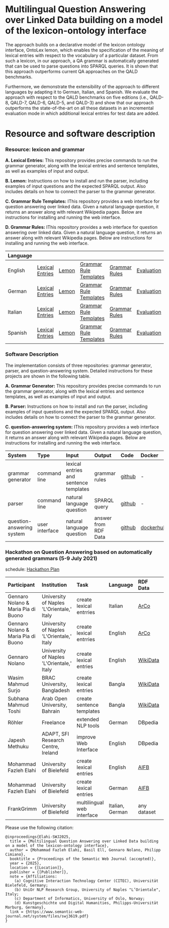 # Multilingual Question Answering over Linked Data building on a model of the lexicon-ontology interface
The approach builds on a declarative model of the lexicon ontology interface, OntoLex lemon, which enables the specification of the meaning of lexical entries with respect to the vocabulary of a particular dataset. From such a lexicon, in our approach, a QA grammar is automatically generated that can be used to parse questions into SPARQL queries. It is shown that this approach outperforms current QA approaches on the QALD benchmarks. 

Furthermore, we demonstrate the extensibility of the approach to different languages by adapting it to German, Italian, and Spanish. We evaluate the approach with respect to the QALD benchmarks on five editions (i.e., QALD-8, QALD-7, QALD-6, QALD-5, and QALD-3) and show that our approach outperforms the state-of-the-art on all these datasets in an incremental evaluation mode in which additional lexical entries for test data are added. 


# Resource and software description

### Resource: lexicon and grammar

**A. Lexical Entries:** This repository provides precise commands to run the grammar generator, along with the lexical entries and sentence templates, as well as examples of input and output.

**B. Lemon:** Instructions on how to install and run the parser, including examples of input questions and the expected SPARQL output. Also includes details on how to connect the parser to the grammar generator.

**C. Grammar Rule Templates:** IThis repository provides a web interface for question answering over linked data. Given a natural language question, it returns an answer along with relevant Wikipedia pages. Below are instructions for installing and running the web interface.

**D. Grammar Rules:** IThis repository provides a web interface for question answering over linked data. Given a natural language question, it returns an answer along with relevant Wikipedia pages. Below are instructions for installing and running the web interface.

| Language      |                |       |      |      |      | 
| :------------ |:---------------| :-----|:-----|:-----|:-----|
| English       |[Lexical Entries](https://github.com/fazleh2010/multilingual-grammar-generator/tree/main/result/en/lexicalEntries)| [Lemon](https://github.com/fazleh2010/multilingual-grammar-generator/tree/main/result/en/lemon)|[Grammar Rule Templates](https://github.com/fazleh2010/multilingual-grammar-generator/tree/main/result/en/sentenceTemplates)|[Grammar Rules](https://github.com/fazleh2010/multilingual-grammar-generator/tree/main/result/en/grammar)|[Evaluation](https://github.com/fazleh2010/multilingual-grammar-generator/tree/main/result/en/evaluation)|
| German        |[Lexical Entries](https://github.com/fazleh2010/multilingual-grammar-generator/tree/main/result/de/lexicalEntries)| [Lemon](https://github.com/fazleh2010/multilingual-grammar-generator/tree/main/result/de/lemon) |[Grammar Rule Templates](https://github.com/fazleh2010/multilingual-grammar-generator/tree/main/result/de/sentenceTemplates)|[Grammar Rules](https://github.com/fazleh2010/multilingual-grammar-generator/tree/main/result/de/grammar)|[Evaluation](https://github.com/fazleh2010/multilingual-grammar-generator/tree/main/result/de/evaluation)|
| Italian       |[Lexical Entries](https://github.com/fazleh2010/multilingual-grammar-generator/tree/main/result/it/lexicalEntries)| [Lemon](https://github.com/fazleh2010/multilingual-grammar-generator/tree/main/result/it/lemon) |[Grammar Rule Templates](https://github.com/fazleh2010/multilingual-grammar-generator/tree/main/result/it/sentenceTemplates)|[Grammar Rules](https://github.com/fazleh2010/multilingual-grammar-generator/tree/main/result/it/grammar)|[Evaluation](https://github.com/fazleh2010/multilingual-grammar-generator/tree/main/result/it/evaluation)|
| Spanish       |[Lexical Entries](https://github.com/fazleh2010/multilingual-grammar-generator/tree/main/result/es/lexicalEntries)| [Lemon](https://github.com/fazleh2010/multilingual-grammar-generator/tree/main/result/es/lemon)|[Grammar Rule Templates](https://github.com/fazleh2010/multilingual-grammar-generator/tree/main/result/es/sentenceTemplates)|[Grammar Rules](https://github.com/fazleh2010/multilingual-grammar-generator/tree/main/result/es/grammar)|[Evaluation](https://github.com/fazleh2010/multilingual-grammar-generator/tree/main/result/es/evaluation)|

### Software Description
The implementation consists of three repositories: grammar generator, parser, and question-answering system. Detailed instructions for these projects are shown in the following table.

**A. Grammar Generator:** This repository provides precise commands to run the grammar generator, along with the lexical entries and sentence templates, as well as examples of input and output.

**B. Parser:** Instructions on how to install and run the parser, including examples of input questions and the expected SPARQL output. Also includes details on how to connect the parser to the grammar generator.

**C. question-answering system:** IThis repository provides a web interface for question answering over linked data. Given a natural language question, it returns an answer along with relevant Wikipedia pages. Below are instructions for installing and running the web interface.


| System         | Type           | Input          |  Output        | Code     | Docker           | 
| :------------ |:--------------- |:---------------|:---------------| :---------------|:---------------|
| grammar generator |command line| lexical entries and sentence templates| grammar rules |[github](https://github.com/fazleh2010/multilingual-grammar-generator)| - |
| parser      |command line| natural language question| SPARQL query|[github](https://github.com/ag-sc/grammar-rules.git)|- | 
| question-answering system |user interface| natural language question| answer from RDF Data |[github](https://github.com/ag-sc/QueGG-web/tree/extension)| [dockerhub](https://hub.docker.com/repository/docker/elahi/quegg-web/general)|

### Hackathon on Question Answering based on automatically generated grammars (5-9 July 2021)
schedule: [Hackathon Plan](https://docs.google.com/document/d/14FRDHF-9kxpyOvBQKJX1KTubmxvLdfLli1UQ7L8wGYo/edit?usp=sharing) 

| Participant      | Institution      |  Task  |  Language      |  RDF Data       |  Output       |  
| :------------ |:--------------- |:---------------|:---------------| :---------------| :---------------|
| Gennaro Nolano & Maria Pia di Buono| University of Naples 'L'Orientale,' Italy | create lexical entrries | Italian |  [ArCo](https://dati.beniculturali.it/arco-rete-ontologie)|[result](https://github.com/fazleh2010/Journal-Paper/tree/italian) | 
| Gennaro Nolano & Maria Pia di Buono| University of Naples 'L'Orientale,' Italy | create lexical entrries | English | [ArCo](https://dati.beniculturali.it/arco-rete-ontologie) |[result](https://github.com/fazleh2010/Journal-Paper/tree/italian) | 
| Gennaro Nolano | University of Naples 'L'Orientale,' Italy | create lexical entries | English |[WikiData](https://www.wikidata.org/wiki/Wikidata:Main_Page)|[result](https://github.com/fazleh2010/Journal-Paper/tree/italian)  | 
| Wasim Mahmud Surjo | BRAC University, Bangladesh | create lexical entries | Bangla | [WikiData](https://www.wikidata.org/wiki/Wikidata:Main_Page)| [result](https://github.com/fazleh2010/Journal-Paper/tree/bangla) | 
| Subhana Mahmud Toshi | Arab Open University, Bahrain | create sentence templates | Bangla | [WikiData](https://www.wikidata.org/wiki/Wikidata:Main_Page)|[result](https://github.com/fazleh2010/Journal-Paper/tree/bangla) |
| Röhler | Freelance | extended NLP tools | German | DBpedia|[result](https://github.com/fazleh2010/Journal-Paper/tree/extension)|
| Japesh Methuku | ADAPT, SFI Research Centre, Ireland| improve Web Interface| English | DBpedia| [result](https://github.com/fazleh2010/Journal-Paper/tree/derilink)
| Mohammad Fazleh Elahi | University of Bielefeld | create lexical entries | English | [AIFB](https://raw.githubusercontent.com/fazleh2010/question-grammar-generator/general2/dataset/aifbfixed_complete.ttl)| [result](https://github.com/fazleh2010/Journal-Paper/tree/general2)|
| Mohammad Fazleh Elahi | University of Bielefeld | create lexical entries | German | [AIFB](https://raw.githubusercontent.com/fazleh2010/question-grammar-generator/general2/dataset/aifbfixed_complete.ttl)|[result](https://github.com/fazleh2010/Journal-Paper/tree/general2) |
| FrankGrimm | University of Bielefeld | multilingual web interface | Italian, German | any dataset|[result](https://github.com/ag-sc/QueGG-web/tree/main) |

Please use the following citation:
```
@inproceedings{Elahi-SWJ2025,
  title = {Multilingual Question Answering over Linked Data building on a model of the lexicon-ontology interface},
  author = {Mohammad Fazleh Elahi, Basil Ell, Gennaro Nolano, Philipp Cimiano},
  booktitle = {Proceedings of the Semantic Web Journal (accepted)},
  year = {2025},
  location = {[Location]},
  publisher = {[Publisher]},
  note = {Affiliations: 
    (a) Cognitive Interaction Technology Center (CITEC), Universität Bielefeld, Germany;
    (b) UniOr NLP Research Group, University of Naples "L’Orientale", Italy;
    (c) Department of Informatics, University of Oslo, Norway;
    (d) Kunstgeschichte und Digital Humanities, Philipps-Universität Marburg, Germany},
  link = {https://www.semantic-web-journal.net/system/files/swj3619.pdf}
}

```
	
